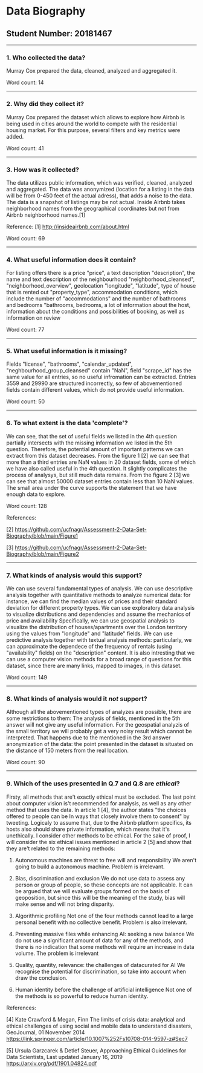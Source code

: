 # Data Biography

## Student Number: 20181467

---

### 1. Who collected the data?

Murray Cox prepared the data, cleaned, analyzed and aggregated it.

Word count: 14

---

### 2. Why did they collect it?

Murray Cox prepared the dataset which allows to explore how Airbnb is being used in cities around the world to compete with the residential housing
market. For this purpose, several filters and key metrics were added.

Word count: 41

---

### 3. How was it collected?

The data utilizes public information, which was verified, cleaned, analyzed and aggregated. The data was anonymized (location for a listing in the data will
be from 0-450 feet of the actual adress), that adds a noise to the data. The data is a snapshot of listings may be not actual. Inside Airbnb takes neighborhood names from the geographical coordinates but not from Airbnb neighborhood names.[1]

Reference:
[1] http://insideairbnb.com/about.html

Word count: 69

---

### 4. What useful information does it contain?


For listing offers there is a price "price", a text description "description", the name and text description of the neighbourhood "neighborhood_cleansed", "neighborhood_overview", geolocation "longitude", "latitude", type of house that is rented out "property_type", accommodation conditions, which include the number of "accommodations" and the number of bathrooms and bedrooms "bathrooms, bedrooms, a lot of information about the host, information about the conditions and possibilities of booking, as well as information on review

Word count: 77

---

### 5. What useful information is it missing?

Fields "license", "bathrooms", "calendar_updated", "neghbourhood_group_cleansed" contain "NaN", field "scrape_id" has the same value for all entries, so
no useful infromation can be extracted. Entries 3559 and 29990 are structured incorrectly, so few of abovementioned fields
contain different values, which do not provide useful information.

Word count: 50

---

### 6. To what extent is the data 'complete'?

We can see, that the set of useful fields we listed in the 4th question partially intersects with the missing information we listed in the 5th question.
Therefore, the potential amount of important patterns we can extract from this dataset decreases. From the figure 1 [2] we can see that more than a third
entries are NaN values in 20 dataset fields, some of which we have also called useful in the 4th question. It slightly complicates the process of analysys, but
still much data remains. From the figure 2 [3] we can see that almost 50000 dataset entries contain less than 10 NaN values. The small area under the curve
supports the statement that we have enough data to explore.

Word count: 128

References:

[2] https://github.com/ucfnagr/Assessment-2-Data-Set-Biography/blob/main/Figure1

[3] https://github.com/ucfnagr/Assessment-2-Data-Set-Biography/blob/main/Figure2


---

### 7. What kinds of analysis would this support?

We can use several fundamental types of analysis.
We can use descriptive analysis together with quantitative methods to analyze numerical data: for instance, we can find the median values of prices and their standard deviation for different property types.
We can use exploratory data analysis to visualize distributions and dependencies and assume the mechanics of price and availability
Specifically, we can use geospatial analysis to visualize the distribution of houses/apartments over the London territory using the values from "longitude" and "latitude" fields.
We can use predictive analysis together with textual analysis methods: particularly, we can approximate the dependece of the frequency of rentals (using "availability" fields) on the "description" content.
It is also intresting that we can use a computer vision methods for a broad range of questions for this dataset, since there are many links, mapped to images, in this dataset.

Word count: 149

---

### 8. What kinds of analysis would it _not_ support?

Although all the abovementioned types of analyzes are possible, there are some restrictions to them:
The analysis of fields, mentioned in the 5th answer will not give any useful information.
For the geospatial analyzis of the small territory we will probably get a very noisy result which cannot be interpreted. That happens due to the mentioned in the 3rd answer anonymization of the data: the point presented in the dataset is situated on the distance of 150 meters from the real location.

Word count: 90

---

### 9. Which of the uses presented in Q.7 and Q.8 are _ethical_?

Firsty, all methods that are't exactly ethical must be excluded. The last point about computer vision is't recommended for analysis, as well as any other method that uses the data. In article 1 [4], the author states "the choices offered to people can be In ways that closely involve them to consent" by tweeting. Logicaly to assume that, due to the Airbnb platform specifics, its hosts also should share private information, which means that it's unethically.
I consider other methods to be ethical. For the sake of proof, I will consider the six ethical issues mentioned in article 2 [5] and show that they are't related to the remaining methods:
1. Autonomous machines are threat to free will and responsibility
We aren't going to build a autonomous machine. Problem is irrelevant.

2. Bias, discrimination and exclusion
We do not use data to assess any person or group of people, so these concepts are not applicable. It can be argued that we will evaluate groups formed on the basis of geoposition, but since this will be the meaning of the study, bias will make sense and will not bring disparity.

3. Algorithmic profiling
Not one of the four methods cannot lead to a large personal benefit with no collective benefit. Problem is also irrelevant.
 
4. Preventing massive files while enhancing AI: seeking a new balance
We do not use a significant amount of data for any of the methods, and there is no indication that some methods will require an increase in data volume. The problem is irrelevant

5. Quality, quantity, relevance: the challenges of datacurated for AI
We recognise the potential for discrimination, so take into account when draw the conclusion.

6. Human identity before the challenge of artificial intelligence 
Not one of the methods is so powerful to reduce human identity.

References:

[4] Kate Crawford & Megan, Finn The limits of crisis data: analytical and ethical challenges of using social and mobile data to understand disasters, GeoJournal, 01 November 2014
https://link.springer.com/article/10.1007%252Fs10708-014-9597-z#Sec7

[5] Ursula Garzcarek & Detlef Steuer, Approaching Ethical Guidelines for Data Scientists, Last updated January 16, 2019 
https://arxiv.org/pdf/1901.04824.pdf
